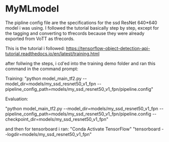 # MyMLmodel

The pipline config file are the specifications for the ssd ResNet 640*640 model i was using. I followed the tutorial basically step by step, except for the tagging and converting to tfrecords because they were already exported from VoTT as tfrecords. 


This is the tutorial i followed:
https://tensorflow-object-detection-api-tutorial.readthedocs.io/en/latest/training.html

after follwing the steps, i cd'ed into the training demo folder and ran this command in the command prompt:

Training:
"python model_main_tf2.py --model_dir=models/my_ssd_resnet50_v1_fpn --pipeline_config_path=models/my_ssd_resnet50_v1_fpn/pipeline.config"

Evaluation:

"python model_main_tf2.py --model_dir=models/my_ssd_resnet50_v1_fpn --pipeline_config_path=models/my_ssd_resnet50_v1_fpn/pipeline.config --checkpoint_dir=models/my_ssd_resnet50_v1_fpn"

and then for tensorboard i ran:
"Conda Activate TensorFlow"
"tensorboard --logdir=models/my_ssd_resnet50_v1_fpn"

